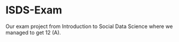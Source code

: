 # ISDS-Exam
Our exam project from Introduction to Social Data Science where we managed to get 12 (A).
